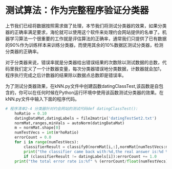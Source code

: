 # 测试算法：作为完整程序验证分类器

上节我们已经将数据按照需求做了处理，本节我们将测试分类器的效果，如果分类器的正确率满足要求，海伦就可以使用这个软件来处理约会网站提供的名单了。机器学习算法一个很重要的工作就是评估算法的正确率，通常我们只提供了已有数据的90%作为训练样本来训练分类器，而使用其余的10%数据区测试分类器，检测分类器的正确率。

对于分类器来说，错误率就是分类器给出错误结果的次数除以测试数据的总数，代码里我们定义了一个计数器变量，每次分类器错误地分类数据，计数器就会加1，程序执行完成之后计数器的结果除以数据点总数即是错误率。

为了测试分类器效果，在kNN.py文件中创建函数datingClassTest,该函数是自包含的，你可以在任何时候在Python运行环境中使用该函数测试分类器的效果。在kNN.py文件中输入下面的程序代码。

```py
# 程序清单2-4 分类器针对约会网站的测试代码def datingClassTest():
	hoRatio = 0.10
	datingDataMat,datingLabels = file2matrix('datingTestSet2.txt')
	normMat,ranges,minVals = autoNorm(datingDataMat)
	m = normMat.shape[0]
	numTestVecs = int(m*hoRatio)
	errorCount = 0.0
	for i in range(numTestVecs):
		classifierResult = classify0(normMat[i,:],normMat[numTestVecs:m,:],datingLabels[numTestVecs:m],3)
		print("the classifier came back with:%d,the real answer is:%d % (classifierResult,datingLabels[i])")
		if (classifierResult != datingLabels[i]):errorCount += 1.0 
	print("the total error rate is:%f" % (errorCount/float(numTestVecs)))
```



